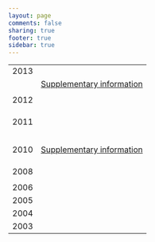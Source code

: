 ```yaml
---
layout: page
comments: false
sharing: true
footer: true
sidebar: true
---
```


<script>
var details = false;
var details = {"firstname":"Satrajit","middlename":"S","lastname":"Ghosh","email":"satra@mit.edu","website":"http:\/\/www.mit.edu\/~satra","address":"","biosketch":"My present research focuses on novel computational approaches for representing multimodal data in the context of the clinical disorders and to develop models for diagnosing and predicting treatment outcome. This is currently being applied to stuttering, ADHD, MDD and SAD. I am also involved with the development and validation of realtime-fMRI as a clinical tool in the context of new project funded by the DoD. I have developed state-of-the-art tools for region of interest analysis of neuroimaging data. As P.I. of an R03 from NIBIB I initiated the development of a Python-based, open-source, multi-institution software project aimed at improving interoperability among existing imaging analysis software packages (http:\/\/nipy.org\/nipype). My prior work has involved real-time synthesis of computer music and sound effects, controlling chaotic oscillators, computational modeling of speech acquisition and production, and real-time DSP-based speech signal processing."};
var readonly = '1';
var rootpath = 'http://publicationslist.org/';
var ownpage = '1';
var userid = 'satra';
var mode = 'publish';
var nothumbs = 0;
var publistBrand = "PublicationsList.org";
var localInstall = 0;
<!--
   function setStyle(str) {
     document.getElementById("styleid").href = str;
   }
-->
</script>


<script src='http://publicationslist.org/schema.js'></script>

<script>
var publist = [
{"refid":"1","repocollections":"","attachment":"","_thumb":"","articletype":"article","sectionheading":"","title":"Cine magnetic resonance imaging with simultaneous audio to evaluate pediatric velopharyngeal insufficiency.","year":"2011","author":"Amanda L Silver, Katherine Nimkin, Jean E Ashland, Satrajit S Ghosh, Andre J W van der Kouwe, Matthew T Brigger, Christopher J Hartnick","journal":"Arch Otolaryngol Head Neck Surg","volume":"137","number":"3","pages":"258-263","month":"Mar","doi":"10.1001\/archoto.2011.11","pubmed":"21422310","pdflink":"http:\/\/www.mendeley.com\/download\/public\/1121631\/4512648195\/de0f8fc781c08412ecd257f337e1d3d63d7b4c41\/dl.pdf","urllink":"","abstract":"To develop a protocol linking cine magnetic resonance (MR) imaging to simultaneously acquired audio recordings of specific phonatory tasks to evaluate velopharyngeal insufficiency (VPI) in children.","note":"","tags":"Adolescent,Adult,Child,Female,Humans,Image Processing, Computer-Assisted,Magnetic Resonance Imaging, Cine,Male,Palate, Soft,Phonation,Reference Values,Tape Recording,Velopharyngeal Insufficiency","publisher":"","booktitle":"","editor":"","address":"","school":"","issn":"1538-361X","isi":"","key":"Silver2011","howpublished":""},
{"refid":"2","repocollections":"","attachment":"","_thumb":"","articletype":"article","sectionheading":"","title":"fMRI investigation of unexpected somatosensory feedback perturbation during speech.","year":"2011","author":"Elisa Golfinopoulos, Jason A Tourville, Jason W Bohland, Satrajit S Ghosh, Alfonso Nieto-Castanon, Frank H Guenther","journal":"Neuroimage","volume":"55","number":"3","pages":"1324-1338","month":"Apr","doi":"10.1016\/j.neuroimage.2010.12.065","pubmed":"21195191","pdflink":"http:\/\/www.mendeley.com\/download\/public\/1121631\/4449461245\/63666819e01265d6d2ddd75e064b97fc92bde1bf\/dl.pdf","urllink":"","abstract":"Somatosensory feedback plays a critical role in the coordination of articulator movements for speech production. In response to unexpected resistance to lip or jaw movements during speech, fluent speakers can use the difference between the somatosensory expectations of a speech sound and the actual somatosensory feedback to adjust the trajectories of functionally relevant but unimpeded articulators. In an effort to investigate the neural substrates underlying the somatosensory feedback control of speech, we used an event-related sparse sampling functional magnetic resonance imaging paradigm and a novel pneumatic device that unpredictably blocked subjects' jaw movements. In comparison to speech, perturbed speech, in which jaw perturbation prompted the generation of compensatory speech motor commands, demonstrated increased effects in bilateral ventral motor cortex, right-lateralized anterior supramarginal gyrus, inferior frontal gyrus pars triangularis and ventral premotor cortex, and bilateral inferior posterior cerebellum (lobule VIII). Structural equation modeling revealed a significant increased influence from left anterior supramarginal gyrus to right anterior supramarginal gyrus and from left anterior supramarginal gyrus to right ventral premotor cortex as well as a significant increased reciprocal influence between right ventral premotor cortex and right ventral motor cortex and right anterior supramarginal gyrus and right inferior frontal gyrus pars triangularis for perturbed speech relative to speech. These results suggest that bilateral anterior supramarginal gyrus, right inferior frontal gyrus pars triangularis, right ventral premotor and motor cortices are functionally coupled and influence speech motor output when somatosensory feedback is unexpectedly perturbed during speech production.","note":"","tags":"Adult,Biomechanics,Cerebellum,Cerebral Cortex,Data Interpretation, Statistical,Electric Stimulation,Feedback, Physiological,Female,Functional Laterality,Humans,Image Processing, Computer-Assisted,Jaw,Magnetic Resonance Imaging,Male,Middle Aged,Models, Statistical,Oxygen,Phonetics,Physical Stimulation,Psychomotor Performance,Speech,Young Adult","publisher":"","booktitle":"","editor":"","address":"","school":"","issn":"1095-9572","isi":"","key":"Golfinopoulos2011","howpublished":""},
{"refid":"3","repocollections":"","attachment":"","_thumb":"","articletype":"article","sectionheading":"","title":"Evaluating the validity of volume-based and surface-based brain image registration for developmental cognitive neuroscience studies in children 4 to 11 years of age.","year":"2010","author":"Satrajit S Ghosh, Sita Kakunoori, Jean Augustinack, Alfonso Nieto-Castanon, Ioulia Kovelman, Nadine Gaab, Joanna A Christodoulou, Christina Triantafyllou, John D E Gabrieli, Bruce Fischl","journal":"Neuroimage","volume":"53","number":"1","pages":"85-93","month":"Oct","doi":"10.1016\/j.neuroimage.2010.05.075","pubmed":"20621657","pdflink":"http:\/\/www.mendeley.com\/download\/public\/1121631\/4527114305\/cca38234ad1e647fd57adf0a7c1d7504a3dae882\/dl.pdf","urllink":"","abstract":"Understanding the neurophysiology of human cognitive development relies on methods that enable accurate comparison of structural and functional neuroimaging data across brains from people of different ages. A fundamental question is whether the substantial brain growth and related changes in brain morphology that occur in early childhood permit valid comparisons of brain structure and function across ages. Here we investigated whether valid comparisons can be made in children from ages 4 to 11, and whether there are differences in the use of volume-based versus surface-based registration approaches for aligning structural landmarks across these ages. Regions corresponding to the calcarine sulcus, central sulcus, and Sylvian fissure in both the hemispheres were manually labeled on T1-weighted structural magnetic resonance images from 31 children ranging in age from 4.2 to 11.2years old. Quantitative measures of shape similarity and volumetric-overlap of these manually labeled regions were calculated when brains were aligned using a 12-parameter affine transform, SPM's nonlinear normalization, a diffeomorphic registration (ANTS), and FreeSurfer's surface-based registration. Registration error for normalization into a common reference framework across participants in this age range was lower than commonly used functional imaging resolutions. Surface-based registration provided significantly better alignment of cortical landmarks than volume-based registration. In addition, registering children's brains to a common space does not result in an age-associated bias between older and younger children, making it feasible to accurately compare structural properties and patterns of brain activation in children from ages 4 to 11.","note":"","tags":"Aging,Algorithms,Brain,Child, Preschool,Cognition,Female,Humans,Image Enhancement,Image Interpretation, Computer-Assisted,Imaging, Three-Dimensional,Male,Neurosciences,Reproducibility of Results,Sensitivity and Specificity,Subtraction Technique","publisher":"","booktitle":"","editor":"","address":"","school":"","issn":"1095-9572","isi":"","key":"Ghosh2010","howpublished":""},
{"refid":"4","repocollections":"","attachment":"","_thumb":"","articletype":"article","sectionheading":"","title":"Evaluation of volume-based and surface-based brain image registration methods.","year":"2010","author":"Arno Klein, Satrajit S Ghosh, Brian Avants, B T T Yeo, Bruce Fischl, Babak Ardekani, James C Gee, J J Mann, Ramin V Parsey","journal":"Neuroimage","volume":"51","number":"1","pages":"214-220","month":"May","doi":"10.1016\/j.neuroimage.2010.01.091","pubmed":"20123029","pdflink":"http:\/\/www.mendeley.com\/download\/public\/1121631\/4366884125\/6a27fb3d80567e44cd35e6d935d163850e04bd53\/dl.pdf","urllink":"","abstract":"Establishing correspondences across brains for the purposes of comparison and group analysis is almost universally done by registering images to one another either directly or via a template. However, there are many registration algorithms to choose from. A recent evaluation of fully automated nonlinear deformation methods applied to brain image registration was restricted to volume-based methods. The present study is the first that directly compares some of the most accurate of these volume registration methods with surface registration methods, as well as the first study to compare registrations of whole-head and brain-only (de-skulled) images. We used permutation tests to compare the overlap or Hausdorff distance performance for more than 16,000 registrations between 80 manually labeled brain images. We compared every combination of volume-based and surface-based labels, registration, and evaluation. Our primary findings are the following: 1. de-skulling aids volume registration methods; 2. custom-made optimal average templates improve registration over direct pairwise registration; and 3. resampling volume labels on surfaces or converting surface labels to volumes introduces distortions that preclude a fair comparison between the highest ranking volume and surface registration methods using present resampling methods. From the results of this study, we recommend constructing a custom template from a limited sample drawn from the same or a similar representative population, using the same algorithm used for registering brains to the template.","note":"","tags":"Adult,Algorithms,Brain,Female,Head,Humans,Image Processing, Computer-Assisted,Imaging, Three-Dimensional,Magnetic Resonance Imaging,Male,Organ Size,Software,Young Adult","publisher":"","booktitle":"","editor":"","address":"","school":"","issn":"1095-9572","isi":"","key":"Klein2010","howpublished":""},
{"refid":"5","repocollections":"","attachment":"","_thumb":"","articletype":"article","sectionheading":"","title":"A neuroimaging study of premotor lateralization and cerebellar involvement in the production of phonemes and syllables.","year":"2008","author":"Satrajit S Ghosh, Jason A Tourville, Frank H Guenther","journal":"J Speech Lang Hear Res","volume":"51","number":"5","pages":"1183-1202","month":"Oct","doi":"10.1044\/1092-4388(2008\/07-0119)","pubmed":"18664692","pdflink":"http:\/\/www.mendeley.com\/download\/public\/1121631\/4449474285\/931d5d11879bdbb1d8bdecd4507dc993e4a34a80\/dl.pdf","urllink":"","abstract":"This study investigated the network of brain regions involved in overt production of vowels, monosyllables, and bisyllables to test hypotheses derived from the Directions Into Velocities of Articulators (DIVA) model of speech production (Guenther, Ghosh, & Tourville, 2006). The DIVA model predicts left lateralized activity in inferior frontal cortex when producing a single syllable or phoneme and increased cerebellar activity for consonant-vowel syllables compared with steady-state vowels.","note":"","tags":"Adult,Auditory Cortex,Basal Ganglia,Brain Mapping,Cerebellum,Female,Frontal Lobe,Functional Laterality,Humans,Magnetic Resonance Imaging,Male,Middle Aged,Motor Cortex,Phonetics,Somatosensory Cortex,Speech,Thalamus","publisher":"","booktitle":"","editor":"","address":"","school":"","issn":"1092-4388","isi":"","key":"Ghosh2008","howpublished":""},
{"refid":"6","repocollections":"","attachment":"","_thumb":"","articletype":"article","sectionheading":"","title":"Neural modeling and imaging of the cortical interactions underlying syllable production.","year":"2006","author":"Frank H Guenther, Satrajit S Ghosh, Jason A Tourville","journal":"Brain Lang","volume":"96","number":"3","pages":"280-301","month":"Mar","doi":"10.1016\/j.bandl.2005.06.001","pubmed":"16040108","pdflink":"http:\/\/www.mendeley.com\/download\/public\/1121631\/4140896052\/ad6dad3505a13837b2cb9d6b7e63d577a8fb439e\/dl.pdf","urllink":"","abstract":"This paper describes a neural model of speech acquisition and production that accounts for a wide range of acoustic, kinematic, and neuroimaging data concerning the control of speech movements. The model is a neural network whose components correspond to regions of the cerebral cortex and cerebellum, including premotor, motor, auditory, and somatosensory cortical areas. Computer simulations of the model verify its ability to account for compensation to lip and jaw perturbations during speech. Specific anatomical locations of the model's components are estimated, and these estimates are used to simulate fMRI experiments of simple syllable production.","note":"","tags":"Brain Mapping,Cerebral Cortex,Computer Simulation,Humans,Magnetic Resonance Imaging,Models, Neurological,Nerve Net,Psychomotor Performance,Speech,Synaptic Transmission","publisher":"","booktitle":"","editor":"","address":"","school":"","issn":"0093-934X","isi":"","key":"Guenther2006","howpublished":""},
{"refid":"7","repocollections":"","attachment":"","_thumb":"","articletype":"article","sectionheading":"","title":"Representation of sound categories in auditory cortical maps.","year":"2004","author":"Frank H Guenther, Alfonso Nieto-Castanon, Satrajit S Ghosh, Jason A Tourville","journal":"J Speech Lang Hear Res","volume":"47","number":"1","pages":"46-57","month":"Feb","doi":"10.1044\/1092-4388(2004\/005)","pubmed":"15072527","pdflink":"http:\/\/www.mendeley.com\/download\/public\/1121631\/4449474265\/6c957087d7c618235c8bfb5df916dbb575475120\/dl.pdf","urllink":"","abstract":"Functional magnetic resonance imaging (fMRI) was used to investigate the representation of sound categories in human auditory cortex. Experiment 1 investigated the representation of prototypical (good) and nonprototypical (bad) examples of a vowel sound. Listening to prototypical examples of a vowel resulted in less auditory cortical activation than did listening to nonprototypical examples. Experiments 2 and 3 investigated the effects of categorization training and discrimination training with novel nonspeech sounds on auditory cortical representations. The 2 training tasks were shown to have opposite effects on the auditory cortical representation of sounds experienced during training: Discrimination training led to an increase in the amount of activation caused by the training stimuli, whereas categorization training led to decreased activation. These results indicate that the brain efficiently shifts neural resources away from regions of acoustic space where discrimination between sounds is not behaviorally important (e.g., near the center of a sound category) and toward regions where accurate discrimination is needed. The results also provide a straightforward neural account of learned aspects of perceptual distortion near sound categories: Sounds from the center of a category are more difficult to discriminate from each other than sounds near category boundaries because they are represented by fewer cells in the auditory cortical areas.","note":"","tags":"Acoustic Stimulation,Adolescent,Adult,Auditory Cortex,Auditory Threshold,Brain Mapping,Dominance, Cerebral,Female,Humans,Magnetic Resonance Imaging,Male,Middle Aged,Speech Discrimination Tests,Speech Perception","publisher":"","booktitle":"","editor":"","address":"","school":"","issn":"1092-4388","isi":"","key":"Guenther2004","howpublished":""},
{"refid":"8","repocollections":"","attachment":"","_thumb":"","articletype":"article","sectionheading":"","title":"Region of interest based analysis of functional imaging data.","year":"2003","author":"Alfonso Nieto-Castanon, Satrajit S Ghosh, Jason A Tourville, Frank H Guenther","journal":"Neuroimage","volume":"19","number":"4","pages":"1303-1316","month":"Aug","doi":"10.1016\/S1053-8119(03)00188-5","pubmed":"12948689","pdflink":"http:\/\/www.mendeley.com\/download\/public\/1121631\/4140898702\/344a1dd03d94779f950beea9220b0a91f67cd57a\/dl.pdf","urllink":"","abstract":"fMRI analysis techniques are presented that test functional hypotheses at the region of interest (ROI) level. An SPM-compatible Matlab toolbox has been developed that allows the creation of subject-specific ROI masks based on anatomical markers and the testing of functional hypotheses on the regional response using multivariate time-series analysis techniques. The combined application of subject-specific ROI definition and region-level functional analysis is shown to appropriately compensate for intersubject anatomical variability, offering finer localization and increased sensitivity to task-related effects than standard techniques based on whole-brain normalization and voxel or cluster-level functional analysis, while providing a more direct link between discrete brain region hypotheses and the statistical analyses used to test them.","note":"","tags":"Artifacts,Brain Mapping,Cerebral Cortex,Humans,Image Processing, Computer-Assisted,Imaging, Three-Dimensional,Linear Models,Magnetic Resonance Imaging,Mathematical Computing,Monte Carlo Method,Multivariate Analysis,Neural Networks (Computer)","publisher":"","booktitle":"","editor":"","address":"","school":"","issn":"1053-8119","isi":"","key":"Nieto-Castanon2003","howpublished":""},
{"refid":"9","repocollections":"","attachment":"","_thumb":"","articletype":"article","sectionheading":"","title":"Mindboggle: automated brain labeling with multiple atlases.","year":"2005","author":"Arno Klein, Brett Mensh, Satrajit Ghosh, Jason Tourville, Joy Hirsch","journal":"BMC Med Imaging","volume":"5","number":"","pages":"","month":"Oct","doi":"10.1186\/1471-2342-5-7","pubmed":"16202176","pdflink":"http:\/\/www.mendeley.com\/download\/public\/1121631\/4449474255\/d7abfa0a5fe0155360e7383d35a5ff4576ed4893\/dl.pdf","urllink":"","abstract":"To make inferences about brain structures or activity across multiple individuals, one first needs to determine the structural correspondences across their image data. We have recently developed Mindboggle as a fully automated, feature-matching approach to assign anatomical labels to cortical structures and activity in human brain MRI data. Label assignment is based on structural correspondences between labeled atlases and unlabeled image data, where an atlas consists of a set of labels manually assigned to a single brain image. In the present work, we study the influence of using variable numbers of individual atlases to nonlinearly label human brain image data.","note":"","tags":"","publisher":"","booktitle":"","editor":"","address":"","school":"","issn":"1471-2342","isi":"","key":"Klein2005","howpublished":""},
{"refid":"10","repocollections":"","attachment":"","_thumb":"","articletype":"article","sectionheading":"","title":"Computing moment-to-moment BOLD activation for real-time neurofeedback.","year":"2011","author":"Oliver Hinds, Satrajit Ghosh, Todd W Thompson, Julie J Yoo, Susan Whitfield-Gabrieli, Christina Triantafyllou, John D E Gabrieli","journal":"Neuroimage","volume":"54","number":"1","pages":"361-368","month":"Jan","doi":"10.1016\/j.neuroimage.2010.07.060","pubmed":"20682350","pdflink":"http:\/\/www.mendeley.com\/download\/public\/1121631\/4366448085\/bb88e1c9439a8ff26d789384496c2f505dba2181\/dl.%20-%202011%20-%20neuroimage%20computing%20moment-to-moment%20bold%20activation%20for%20real-time%20neurofeedback","urllink":"","abstract":"Estimating moment-to-moment changes in blood oxygenation level dependent (BOLD) activation levels from functional magnetic resonance imaging (fMRI) data has applications for learned regulation of regional activation, brain state monitoring, and brain-machine interfaces. In each of these contexts, accurate estimation of the BOLD signal in as little time as possible is desired. This is a challenging problem due to the low signal-to-noise ratio of fMRI data. Previous methods for real-time fMRI analysis have either sacrificed the ability to compute moment-to-moment activation changes by averaging several acquisitions into a single activation estimate or have sacrificed accuracy by failing to account for prominent sources of noise in the fMRI signal. Here we present a new method for computing the amount of activation present in a single fMRI acquisition that separates moment-to-moment changes in the fMRI signal intensity attributable to neural sources from those due to noise, resulting in a feedback signal more reflective of neural activation. This method computes an incremental general linear model fit to the fMRI time series, which is used to calculate the expected signal intensity at each new acquisition. The difference between the measured intensity and the expected intensity is scaled by the variance of the estimator in order to transform this residual difference into a statistic. Both synthetic and real data were used to validate this method and compare it to the only other published real-time fMRI method.","note":"","tags":"Biofeedback, Psychology,Computing Methodologies,Feedback, Physiological,Feedback, Psychological,Humans,Image Processing, Computer-Assisted,Kinetics,Magnetic Resonance Imaging,Oxygen,Reproducibility of Results,Signal Transduction","publisher":"","booktitle":"","editor":"","address":"","school":"","issn":"1095-9572","isi":"","key":"Hinds2011","howpublished":""},
{"refid":"11","repocollections":"","attachment":"","_thumb":"","articletype":"article","sectionheading":"","title":"Prediction of Successful Memory Encoding from fMRI Data.","year":"2008","author":"S K Balci, M R Sabuncu, J Yoo, S S Ghosh, S Whitfield-Gabrieli, J D E Gabrieli, P Golland","journal":"Med Image Comput Comput Assist Interv","volume":"2008","number":"11","pages":"97-104","month":"Sep","doi":"10.1901\/jaba.2008.2008-97","pubmed":"20401334","pdflink":"http:\/\/www.mendeley.com\/download\/public\/1121631\/4449474275\/d7f7c9895a8a70e76691722a364794be1182e9c3\/dl.pdf","urllink":"","abstract":"In this work, we explore the use of classification algorithms in predicting mental states from functional neuroimaging data. We train a linear support vector machine classifier to characterize spatial fMRI activation patterns. We employ a general linear model based feature extraction method and use the t-test for feature selection. We evaluate our method on a memory encoding task, using participants' subjective prediction about learning as a benchmark for our classifier. We show that the classifier achieves better than random predictions and the average accuracy is close to subject's own prediction performance. In addition, we validate our tool on a simple motor task where we demonstrate an average prediction accuracy of over 90%. Our experiments demonstrate that the classifier performance depends significantly on the complexity of the experimental design and the mental process of interest.","note":"","tags":"","publisher":"","booktitle":"","editor":"","address":"","school":"","issn":"","isi":"","key":"Balci2008","howpublished":""},
{"refid":"12","repocollections":"","attachment":"","_thumb":"","articletype":"article","sectionheading":"","title":"An investigation of the relation between sibilant production and somatosensory and auditory acuity.","year":"2010","author":"Satrajit S Ghosh, Melanie L Matthies, Edwin Maas, Alexandra Hanson, Mark Tiede, Lucie M\u00e9nard, Frank H Guenther, Harlan Lane, Joseph S Perkell","journal":"J Acoust Soc Am","volume":"128","number":"5","pages":"3079-3087","month":"Nov","doi":"10.1121\/1.3493430","pubmed":"21110603","pdflink":"http:\/\/www.mendeley.com\/download\/public\/1121631\/4449461225\/693235738d8cc562c92b137e62dacaf3ac1e84c1\/dl.pdf","urllink":"","abstract":"The relation between auditory acuity, somatosensory acuity and the magnitude of produced sibilant contrast was investigated with data from 18 participants. To measure auditory acuity, stimuli from a synthetic sibilant continuum ([s]-[\u0283]) were used in a four-interval, two-alternative forced choice adaptive-staircase discrimination task. To measure somatosensory acuity, small plastic domes with grooves of different spacing were pressed against each participant's tongue tip and the participant was asked to identify one of four possible orientations of the grooves. Sibilant contrast magnitudes were estimated from productions of the words 'said,' 'shed,' 'sid,' and 'shid'. Multiple linear regression revealed a significant relation indicating that a combination of somatosensory and auditory acuity measures predicts produced acoustic contrast. When the participants were divided into high- and low-acuity groups based on their median somatosensory and auditory acuity measures, separate ANOVA analyses with sibilant contrast as the dependent variable yielded a significant main effect for each acuity group. These results provide evidence that sibilant productions have auditory as well as somatosensory goals and are consistent with prior results and the theoretical framework underlying the DIVA model of speech production.","note":"","tags":"Auditory Cortex,Feedback,Female,Humans,Linear Models,Male,Phonation,Phonetics,Proprioception,Somatosensory Cortex,Speech Perception,Speech Production Measurement,Tongue,Touch Perception,Young Adult","publisher":"","booktitle":"","editor":"","address":"","school":"","issn":"1520-8524","isi":"","key":"Ghosh2010","howpublished":""},
{"refid":"13","repocollections":"","attachment":"","_thumb":"","articletype":"article","sectionheading":"","title":"Adaptive auditory feedback control of the production of formant trajectories in the Mandarin triphthong \/iau\/ and its pattern of generalization.","year":"2010","author":"Shanqing Cai, Satrajit S Ghosh, Frank H Guenther, Joseph S Perkell","journal":"J Acoust Soc Am","volume":"128","number":"4","pages":"2033-2048","month":"Oct","doi":"10.1121\/1.3479539","pubmed":"20968374","pdflink":"http:\/\/www.mendeley.com\/download\/public\/1121631\/4449474295\/1b1da271d0f7f7bd69e5c9e1a6f4dfdf0d9cf762\/dl.pdf","urllink":"","abstract":"In order to test whether auditory feedback is involved in the planning of complex articulatory gestures in time-varying phonemes, the current study examined native Mandarin speakers' responses to auditory perturbations of their auditory feedback of the trajectory of the first formant frequency during their production of the triphthong \/iau\/. On average, subjects adaptively adjusted their productions to partially compensate for the perturbations in auditory feedback. This result indicates that auditory feedback control of speech movements is not restricted to quasi-static gestures in monophthongs as found in previous studies, but also extends to time-varying gestures. To probe the internal structure of the mechanisms of auditory-motor transformations, the pattern of generalization of the adaptation learned on the triphthong \/iau\/ to other vowels with different temporal and spatial characteristics (produced only under masking noise) was tested. A broad but weak pattern of generalization was observed; the strength of the generalization diminished with increasing dissimilarity from \/iau\/. The details and implications of the pattern of generalization are examined and discussed in light of previous sensorimotor adaptation studies of both speech and limb motor control and a neurocomputational model of speech motor control.","note":"","tags":"Adaptation, Psychological,Adult,Audiometry, Speech,Auditory Pathways,Auditory Threshold,Feedback, Psychological,Female,Gestures,Humans,Male,Motor Activity,Phonetics,Signal Detection, Psychological,Sound Spectrography,Speech Acoustics,Speech Perception,Time Factors","publisher":"","booktitle":"","editor":"","address":"","school":"","issn":"1520-8524","isi":"","key":"Cai2010","howpublished":""},
{"refid":"14","repocollections":"","attachment":"","_thumb":"","articletype":"article","sectionheading":"","title":"Nipype: a flexible, lightweight and extensible neuroimaging data processing framework in python.","year":"2011","author":"Krzysztof Gorgolewski, Christopher D Burns, Cindee Madison, Dav Clark, Yaroslav O Halchenko, Michael L Waskom, Satrajit S Ghosh","journal":"Front Neuroinform","volume":"5","number":"","pages":"","month":"08","doi":"10.3389\/fninf.2011.00013","pubmed":"21897815","pdflink":"http:\/\/www.mendeley.com\/download\/public\/1121631\/4449461235\/b85bf8a0689b3b6b631c5470776cbbf90b7e7993\/dl.pdf","urllink":"","abstract":"Current neuroimaging software offer users an incredible opportunity to analyze their data in different ways, with different underlying assumptions. Several sophisticated software packages (e.g., AFNI, BrainVoyager, FSL, FreeSurfer, Nipy, R, SPM) are used to process and analyze large and often diverse (highly multi-dimensional) data. However, this heterogeneous collection of specialized applications creates several issues that hinder replicable, efficient, and optimal use of neuroimaging analysis approaches: (1) No uniform access to neuroimaging analysis software and usage information; (2) No framework for comparative algorithm development and dissemination; (3) Personnel turnover in laboratories often limits methodological continuity and training new personnel takes time; (4) Neuroimaging software packages do not address computational efficiency; and (5) Methods sections in journal articles are inadequate for reproducing results. To address these issues, we present Nipype (Neuroimaging in Python: Pipelines and Interfaces; http:\/\/nipy.org\/nipype), an open-source, community-developed, software package, and scriptable library. Nipype solves the issues by providing Interfaces to existing neuroimaging software with uniform usage semantics and by facilitating interaction between these packages using Workflows. Nipype provides an environment that encourages interactive exploration of algorithms, eases the design of Workflows within and between packages, allows rapid comparative development of algorithms and reduces the learning curve necessary to use different packages. Nipype supports both local and remote execution on multi-core machines and clusters, without additional scripting. Nipype is Berkeley Software Distribution licensed, allowing anyone unrestricted usage. An open, community-driven development philosophy allows the software to quickly adapt and address the varied needs of the evolving neuroimaging community, especially in the context of increasing demand for reproducible research.","note":"","tags":"","publisher":"","booktitle":"","editor":"","address":"","school":"","issn":"1662-5196","isi":"","key":"Gorgolewski2011","howpublished":""},
{"refid":"15","repocollections":"","attachment":"","_thumb":"","articletype":"article","sectionheading":"","title":"Focal manipulations of formant trajectories reveal a role of auditory feedback in the online control of both within-syllable and between-syllable speech timing.","year":"2011","author":"Shanqing Cai, Satrajit S Ghosh, Frank H Guenther, Joseph S Perkell","journal":"J Neurosci","volume":"31","number":"45","pages":"16483-16490","month":"Nov","doi":"10.1523\/JNEUROSCI.3653-11.2011","pubmed":"22072698","pdflink":"http:\/\/www.mendeley.com\/download\/public\/1121631\/4511952695\/384a7318fee171f84998dde0027fa7057d8c88ec\/dl.pdf","urllink":"","abstract":"Within the human motor repertoire, speech production has a uniquely high level of spatiotemporal complexity. The production of running speech comprises the traversing of spatial positions with precisely coordinated articulator movements to produce 10-15 sounds\/s. How does the brain use auditory feedback, namely the self-perception of produced speech sounds, in the online control of spatial and temporal parameters of multisyllabic articulation? This question has important bearings on the organizational principles of sequential actions, yet its answer remains controversial due to the long latency of the auditory feedback pathway and technical challenges involved in manipulating auditory feedback in precisely controlled ways during running speech. In this study, we developed a novel technique for introducing time-varying, focal perturbations in the auditory feedback during multisyllabic, connected speech. Manipulations of spatial and temporal parameters of the formant trajectory were tested separately on two groups of subjects as they uttered \"I owe you a yo-yo.\" Under these perturbations, significant and specific changes were observed in both the spatial and temporal parameters of the produced formant trajectories. Compensations to spatial perturbations were bidirectional and opposed the perturbations. Furthermore, under perturbations that manipulated the timing of auditory feedback trajectory (slow-down or speed-up), significant adjustments in syllable timing were observed in the subjects' productions. These results highlight the systematic roles of auditory feedback in the online control of a highly over-learned action as connected speech articulation and provide a first look at the properties of this type of sensorimotor interaction in sequential movements.","note":"","tags":"","publisher":"","booktitle":"","editor":"","address":"","school":"","issn":"1529-2401","isi":"","key":"Cai2011","howpublished":""},
{"refid":"16","repocollections":"","attachment":"","_thumb":"","articletype":"article","sectionheading":"","title":"The influence of auditory acuity on acoustic variability and the use of motor equivalence during adaptation to a perturbation.","year":"2011","author":"Jana Brunner, Satrajit Ghosh, Philip Hoole, Melanie Matthies, Mark Tiede, Joseph Perkell","journal":"J Speech Lang Hear Res","volume":"54","number":"3","pages":"727-739","month":"Jun","doi":"10.1044\/1092-4388(2010\/09-0256)","pubmed":"20966388","pdflink":"http:\/\/www.mendeley.com\/download\/public\/1121631\/4449461265\/4164c4e0cf249ccbc950dac70720b9d95103bc51\/dl.pdf","urllink":"","abstract":"The aim of this study was to relate speakers' auditory acuity for the sibilant contrast, their use of motor equivalent trading relationships in producing the sibilant \/\u222b\/, and their produced acoustic distance between the sibilants \/s\/ and \/\u222b\/. Specifically, the study tested the hypotheses that during adaptation to a perturbation of vocal-tract shape, high-acuity speakers use motor equivalence strategies to a greater extent than do low-acuity speakers in order to reach their smaller phonemic goal regions, and that high-acuity speakers produce greater acoustic distance between 2 sibilant phonemes than do low-acuity speakers.","note":"","tags":"Acoustic Stimulation,Adaptation, Physiological,Adult,Female,Hearing,Humans,Lip,Male,Middle Aged,Palate,Phonetics,Speech,Speech Discrimination Tests,Speech Intelligibility,Tongue","publisher":"","booktitle":"","editor":"","address":"","school":"","issn":"1558-9102","isi":"","key":"Brunner2011","howpublished":""},
{"refid":"17","repocollections":"","attachment":"","_thumb":"","articletype":"article","sectionheading":"","title":"Data sharing in neuroimaging research.","year":"2012","author":"Jean-Baptiste Poline, Janis L Breeze, Satrajit Ghosh, Krzysztof Gorgolewski, Yaroslav O Halchenko, Michael Hanke, Christian Haselgrove, Karl G Helmer, David B Keator, Daniel S Marcus, Russell A Poldrack, Yannick Schwartz, John Ashburner, David N Kennedy","journal":"Front Neuroinform","volume":"6","number":"","pages":"","month":"04","doi":"10.3389\/fninf.2012.00009","pubmed":"22493576","pdflink":"http:\/\/www.frontiersin.org\/Journal\/DownloadFile.ashx?pdf=1&FileId=%2030651&articleId=%2017185&Version=%201&ContentTypeId=21&FileName=%20fninf-06-00009.pdf","urllink":"http:\/\/www.frontiersin.org\/Journal\/FullText.aspx?s=752&name=Neuroinformatics&ART_DOI=10.3389\/fninf.2012.00009","abstract":"Significant resources around the world have been invested in neuroimaging studies of brain function and disease. Easier access to this large body of work should have profound impact on research in cognitive neuroscience and psychiatry, leading to advances in the diagnosis and treatment of psychiatric and neurological disease. A trend toward increased sharing of neuroimaging data has emerged in recent years. Nevertheless, a number of barriers continue to impede momentum. Many researchers and institutions remain uncertain about how to share data or lack the tools and expertise to participate in data sharing. The use of electronic data capture (EDC) methods for neuroimaging greatly simplifies the task of data collection and has the potential to help standardize many aspects of data sharing. We review here the motivations for sharing neuroimaging data, the current data sharing landscape, and the sociological or technical barriers that still need to be addressed. The INCF Task Force on Neuroimaging Datasharing, in conjunction with several collaborative groups around the world, has started work on several tools to ease and eventually automate the practice of data sharing. It is hoped that such tools will allow researchers to easily share raw, processed, and derived neuroimaging data, with appropriate metadata and provenance records, and will improve the reproducibility of neuroimaging studies. By providing seamless integration of data sharing and analysis tools within a commodity research environment, the Task Force seeks to identify and minimize barriers to data sharing in the field of neuroimaging.","note":"","tags":"","publisher":"","booktitle":"","editor":"","address":"","school":"","issn":"1662-5196","isi":"","key":"Poline2012","howpublished":""},
{"refid":"20","repocollections":"","attachment":"","_thumb":"","articletype":"article","sectionheading":"","title":"Learning from open source software projects to improve scientific review","year":"2012","author":"Satrajit S Ghosh, Arno Klein, Brian Avants, K Jarrod Millman","journal":"Frontiers in Computational Neuroscience","volume":"6","number":"","pages":"","month":"2012","doi":"10.3389\/fncom.2012.00018","pubmed":"","pdflink":"http:\/\/www.frontiersin.org\/Journal\/DownloadFile.ashx?pdf=1&FileId=%2059390&articleId=%2011817&Version=%201&ContentTypeId=21&FileName=%20fncom-06-00018.pdf","urllink":"http:\/\/www.frontiersin.org\/Journal\/FullText.aspx?s=237&name=Computational_Neuroscience&ART_DOI=10.3389\/fncom.2012.00018","abstract":"Peer-reviewed publications are the primary mechanism for sharing scientific results. The current peer-review process is, however, fraught with many problems that undermine the pace, validity, and credibility of science.   We highlight five salient problems: (1) Reviewers are expected to have comprehensive expertise; (2) Reviewers do not have sufficient access to methods and materials to evaluate a study; (3) Reviewers are not acknowledged; (4) There is no measure of the quality of a review; and (5) Reviews take a lot of time, and once submitted cannot evolve. We propose that these problems can be resolved by making the following changes to the review process. Distributing reviews to many reviewers would allow each reviewer to focus on portions of the article that reflect the reviewer?s specialty or area of interest and place less of a burden on any one reviewer, enabling a more comprehensive and timely review. Providing reviewers materials and methods to perform comprehensive evaluation would facilitate transparency, replication of results and enable greater scrutiny by people from different fields using different nomenclature, leading to greater clarity and cross-fertilization of ideas. Acknowledging reviewers makes it possible to quantitatively assess reviewer contributions, which could be integrated with assessments for promotions and grants. Quantifying review quality could help establish the importance of reviewers and information generated during a review, and assess the importance of a submitted article. Finally, we recommend expediting post-publication reviews and allowing for the dialogue to continue and flourish in a dynamic and interactive manner. We argue that these solutions can be addressed by building upon computer programming code management systems. In this article, we provide examples of current code review systems that offer opportunities for addressing the above problems, and offer suggestions for enhancing code review systems for article review.","note":"","tags":"code review systems,distributed peer review,open source software development,post-publication peer review","publisher":"","booktitle":"","editor":"","address":"","school":"","issn":"1662-5188","isi":"","key":"Ghosh2012","howpublished":"http:\/\/www.frontiersin.org\/Journal\/Abstract.aspx?s=237&name=computational_neuroscience&ART_DOI=10.3389\/fncom.2012.00018"},
{"refid":"22","repocollections":"","attachment":"","_thumb":"","articletype":"article","sectionheading":"","title":"Weak Responses to Auditory Feedback Perturbation during Articulation in Persons Who Stutter: Evidence for Abnormal Auditory-Motor Transformation.","year":"2012","author":"Shanqing Cai, Deryk S Beal, Satrajit S Ghosh, Mark K Tiede, Frank H Guenther, Joseph S Perkell","journal":"PLoS One","volume":"7","number":"7","pages":"","month":"07","doi":"10.1371\/journal.pone.0041830","pubmed":"22911857","pdflink":"http:\/\/www.plosone.org\/article\/fetchObjectAttachment.action?uri=info%3Adoi%2F10.1371%2Fjournal.pone.0041830&representation=PDF","urllink":"http:\/\/www.plosone.org\/article\/info%3Adoi%2F10.1371%2Fjournal.pone.0041830","abstract":"Previous empirical observations have led researchers to propose that auditory feedback (the auditory perception of self-produced sounds when speaking) functions abnormally in the speech motor systems of persons who stutter (PWS). Researchers have theorized that an important neural basis of stuttering is the aberrant integration of auditory information into incipient speech motor commands. Because of the circumstantial support for these hypotheses and the differences and contradictions between them, there is a need for carefully designed experiments that directly examine auditory-motor integration during speech production in PWS. In the current study, we used real-time manipulation of auditory feedback to directly investigate whether the speech motor system of PWS utilizes auditory feedback abnormally during articulation and to characterize potential deficits of this auditory-motor integration. Twenty-one PWS and 18 fluent control participants were recruited. Using a short-latency formant-perturbation system, we examined participants' compensatory responses to unanticipated perturbation of auditory feedback of the first formant frequency during the production of the monophthong [\u03b5]. The PWS showed compensatory responses that were qualitatively similar to the controls' and had close-to-normal latencies (\u223c150 ms), but the magnitudes of their responses were substantially and significantly smaller than those of the control participants (by 47% on average, p<0.05). Measurements of auditory acuity indicate that the weaker-than-normal compensatory responses in PWS were not attributable to a deficit in low-level auditory processing. These findings are consistent with the hypothesis that stuttering is associated with functional defects in the inverse models responsible for the transformation from the domain of auditory targets and auditory error information into the domain of speech motor commands.","note":"","tags":"","publisher":"","booktitle":"","editor":"","address":"","school":"","issn":"1932-6203","isi":"","key":"Cai2012","howpublished":""},
{"refid":"23","repocollections":"","attachment":"","_thumb":"","articletype":"article","sectionheading":"","title":"Predicting treatment response in social anxiety disorder from functional magnetic resonance imaging.","year":"2013","author":"Oliver Doehrmann, Satrajit S Ghosh, Frida E Polli, Gretchen O Reynolds, Franziska Horn, Anisha Keshavan, Christina Triantafyllou, Zeynep M Saygin, Susan Whitfield-Gabrieli, Stefan G Hofmann, Mark Pollack, John D Gabrieli","journal":"JAMA psychiatry (Chicago, Ill.)","volume":"70","number":"1","pages":"87-97","month":"Jan","doi":"10.1001\/2013.jamapsychiatry.5","pubmed":"22945462","pdflink":"http:\/\/www.mendeley.com\/download\/personal\/1121631\/5216929184\/98b19cffd8630acba6943c7e8e1c3a40f5635ae0\/dl.pdf","urllink":"","abstract":"CONTEXT: \r\nCurrent behavioral measures poorly predict treatment outcome in social anxiety disorder (SAD). To our knowledge, this is the first study to examine neuroimaging-based treatment prediction in SAD.\r\nOBJECTIVE:\r\nTo measure brain activation in patients with SAD as a biomarker to predict subsequent response to cognitive behavioral therapy (CBT).\r\nDESIGN:\r\nFunctional magnetic resonance imaging (fMRI) data were collected prior to CBT intervention. Changes in clinical status were regressed on brain responses and tested for selectivity for social stimuli.\r\nSETTING:\r\nPatients were treated with protocol-based CBT at anxiety disorder programs at Boston University or Massachusetts General Hospital and underwent neuroimaging data collection at Massachusetts Institute of Technology.\r\nPATIENTS:\r\nThirty-nine medication-free patients meeting DSM-IV criteria for the generalized subtype of SAD.\r\nINTERVENTIONS:\r\nBrain responses to angry vs neutral faces or emotional vs neutral scenes were examined with fMRI prior to initiation of CBT.\r\nMAIN OUTCOME MEASURES:\r\nWhole-brain regression analyses with differential fMRI responses for angry vs neutral faces and changes in Liebowitz Social Anxiety Scale score as the treatment outcome measure.\r\nRESULTS:\r\nPretreatment responses significantly predicted subsequent treatment outcome of patients selectively for social stimuli and particularly in regions of higher-order visual cortex. Combining the brain measures with information on clinical severity accounted for more than 40% of the variance in treatment response and substantially exceeded predictions based on clinical measures at baseline. Prediction success was unaffected by testing for potential confounding factors such as depression severity at baseline.\r\nCONCLUSIONS:\r\nThe results suggest that brain imaging can provide biomarkers that substantially improve predictions for the success of cognitive behavioral interventions and more generally suggest that such biomarkers may offer evidence-based, personalized medicine approaches for optimally selecting among treatment options for a patient.","note":"","tags":"Adult,Anxiety Disorders,Biological Markers,Brain,Cognitive Therapy,Female,Humans,Magnetic Resonance Imaging,Male,Phobic Disorders,Predictive Value of Tests,Psychotherapy, Group,Treatment Outcome","publisher":"","booktitle":"","editor":"","address":"","school":"","issn":"2168-6238","isi":"","key":"Doehrmann2013","howpublished":""},
{"refid":"24","repocollections":"","attachment":"","_thumb":"","articletype":"article","sectionheading":"","title":"Roles of Default-Mode Network and Supplementary Motor Area in Human Vigilance Performance: Evidence from Real-Time fMRI.","year":"2012","author":"Oliver Hinds, Todd W Thompson, Satrajit Ghosh, Julie J Yoo, Susan Whitfield-Gabrieli, Christina Triantafyllou, John D E Gabrieli","journal":"J Neurophysiol","volume":"","number":"","pages":"","month":"Dec","doi":"10.1152\/jn.00533.2011","pubmed":"23236006","pdflink":"http:\/\/www.mendeley.com\/download\/personal\/1121631\/5748234334\/ec7ee26ab353539773eb9331e90e040c111dcf6c\/dl.pdf","urllink":"","abstract":"We used real-time functional magnetic resonance imaging (fMRI) to determine which regions of the human brain have a role in vigilance as measured by simple reaction time (RT) to occasional and unpredictable visual targets. We first identified brain regions where activation prior to target presentation predicted RT. Slower RT was preceded by greater activation in the default-mode network, including lateral parietal, precuneus, and medial prefrontal cortices; faster RT was preceded by greater activation in the supplementary motor area (SMA). We examined the roles of these brain regions in vigilance by triggering trials based on brain states defined by blood oxygenation level-dependent activation measured using real-time fMRI. When activation of relevant neural systems indicated either a good brain state (increased activation of SMA) or a bad brain state (increased activation of lateral parietal cortex and precuneus) for performance, a target was presented and RT was measured. RT on trials triggered by a good brain state were significantly faster than RT on trials triggered by a bad brain state. Thus, human performance was controlled by monitoring brain states that indicated high or low vigilance. These findings identify neural systems that have a role in vigilance, and provide direct evidence that the default-mode network has a role in human performance. The ability to control and enhance human behavior based on brain state may have broad implications.","note":"","tags":"","publisher":"","booktitle":"","editor":"","address":"","school":"","issn":"1522-1598","isi":"","key":"Hinds2012","howpublished":""},
{"refid":"25","repocollections":"","attachment":"","_thumb":"","articletype":"article","sectionheading":"","title":"Optimized design and analysis of sparse-sampling FMRI experiments.","year":"2013","author":"Tyler K Perrachione, Satrajit S Ghosh","journal":"Front Neurosci","volume":"7","number":"","pages":"","month":"04","doi":"10.3389\/fnins.2013.00055","pubmed":"23616742","pdflink":"http:\/\/www.frontiersin.org\/Journal\/DownloadFile.ashx?pdf=1&FileId=6538&articleId=42140&Version=1&ContentTypeId=21&FileName=fnins-07-00055.pdf","urllink":"http:\/\/www.frontiersin.org\/Brain_Imaging_Methods\/10.3389\/fnins.2013.00055\/full","abstract":"Sparse-sampling is an important methodological advance in functional magnetic resonance imaging (fMRI), in which silent delays are introduced between MR volume acquisitions, allowing for the presentation of auditory stimuli without contamination by acoustic scanner noise and for overt vocal responses without motion-induced artifacts in the functional time series. As such, the sparse-sampling technique has become a mainstay of principled fMRI research into the cognitive and systems neuroscience of speech, language, hearing, and music. Despite being in use for over a decade, there has been little systematic investigation of the acquisition parameters, experimental design considerations, and statistical analysis approaches that bear on the results and interpretation of sparse-sampling fMRI experiments. In this report, we examined how design and analysis choices related to the duration of repetition time (TR) delay (an acquisition parameter), stimulation rate (an experimental design parameter), and model basis function (an analysis parameter) act independently and interactively to affect the neural activation profiles observed in fMRI. First, we conducted a series of computational simulations to explore the parameter space of sparse design and analysis with respect to these variables; second, we validated the results of these simulations in a series of sparse-sampling fMRI experiments. Overall, these experiments suggest the employment of three methodological approaches that can, in many situations, substantially improve the detection of neurophysiological response in sparse fMRI: (1) Sparse analyses should utilize a physiologically informed model that incorporates hemodynamic response convolution to reduce model error. (2) The design of sparse fMRI experiments should maintain a high rate of stimulus presentation to maximize effect size. (3) TR delays of short to intermediate length can be used between acquisitions of sparse-sampled functional image volumes to increase the number of samples and improve statistical power.","note":"","tags":"","publisher":"","booktitle":"","editor":"","address":"","school":"","issn":"1662-4548","isi":"","key":"Perrachione2013","howpublished":""},
{"refid":"26","repocollections":"","attachment":"","_thumb":"","articletype":"article","sectionheading":"","title":"Instrumentation bias in the use and evaluation of scientific software: recommendations for reproducible practices in the computational sciences.","year":"2013","author":"Nicholas J Tustison, Hans J Johnson, Torsten Rohlfing, Arno Klein, Satrajit S Ghosh, Luis Ibanez, Brian B Avants","journal":"Frontiers in neuroscience","volume":"7","number":"","pages":"","month":"09","doi":"10.3389\/fnins.2013.00162","pubmed":"24058331","pdflink":"http:\/\/www.frontiersin.org\/Journal\/DownloadFile.ashx?pdf=1&FileId=10531&articleId=61590&Version=1&ContentTypeId=21&FileName=fnins-07-00162.pdf","urllink":"http:\/\/www.frontiersin.org\/Brain_Imaging_Methods\/10.3389\/fnins.2013.00162\/full","abstract":"","note":"","tags":"","publisher":"","booktitle":"","editor":"","address":"","school":"","issn":"1662-4548","isi":"","key":"Tustison2013","howpublished":""}]

var uptodate = '';
var recent = false;
for (var i = 0; i < publist.length; i++) {
    publist[i].userid = userid;
}

// Convert a ref object to HTML.
function refToHtml(atype, ref, expanded, userid, rootpath, toggleIdx) {
  if (!atype) atype="article";
  var style = plosStyle;
  var txt = "";
  var fields = fieldsByType[atype];
  var first = true;

  //  txt += ".";


  // Do the common fields.
  txt += "<div class='fulltextlinks'>\n"; // style='float:right; padding-left : 12px; width: 64px;'>";

  if (ref["urllink"]) {
	txt += " <a class='htmllink' title='View HTML version' href='"+httpPrefix(ref.urllink)+"'><img src='"+rootpath+"page-sml.png'/></a>";
  }

  if (ref["pdflink"]) {
	txt += " <a class='pdflink' title='View PDF version' href='"+httpPrefix(ref.pdflink)+"'><img src='"+rootpath+"pdf-sml.png'/></a>";
  }
  var attachmenturl = "";

  if (ref["attachment"]) {
    var ext = ref.attachment.lastIndexOf(".");
    var str = "";
	var tp = "";
    if (ext!=-1) { tp = ref.attachment.substr(ext+1); }

	str += tp;
	if (tp == "pdf") {
	  str = "<img src='"+rootpath+"pdf-sml.png'/>";
	}
	else {
	  str = "[" + str +"]";
	}

	txt += " <a class='pdflink' title='View local version' href='";

	if (ref.attachment.substring(0,4)=="http") {
	  attachmenturl = ref.attachment;
	}
	else {
	  attachmenturl = rootpath+"data/"+userid+"/"+ref.attachment;
	}
	txt += attachmenturl;
	txt += "'>"+str+"</a>";
  }

  if (ref["doi"]) {
    var href = ref.doi;
    if (ref.doi.substr(0,4)!="http") {
      href = "http://dx.doi.org/"+ref.doi;
    }
    txt += " &nbsp;<a target='_blank' class='doilink' title='DOI: "+ref.doi+"' href='"+href+"'>DOI</a>&nbsp;";
  }

  if (ref["pubmed"]) {
    var href = "http://www.ncbi.nlm.nih.gov/entrez/query.fcgi?db=pubmed&cmd=Retrieve&dopt=AbstractPlus&list_uids="+ref.pubmed;

    txt += " &nbsp;<a target='_blank' class='pubmedlink' title='PubMed ID : "+ref.pubmed+"' href='"+href+"'>PMID</a>&nbsp;";
  }
  if (ref["repostatus"]=="accepted") {
    txt += " &nbsp;<br/><a target='repository' class='repolink' title='View Repository Copy' " +
      "href='"+ref.repourl+"'>Repository</a>&nbsp;";
  }
  txt += "</div>";


  // Is there a thumbnail?
  if (ref._thumb) {
    if (typeof(nothumbs)!="undefined" && nothumbs) {} else {
    txt += "<div class='thumbdiv'>";
    if (ref.attachment) {
      txt += " <a target='_blank' class='pdflink' title='View local version' href='"+attachmenturl+"'>";
    }


    var thumburl = ref._thumb;
    if (thumburl.substring(0,4) != "http") {
      // full refid can be user-123
      var refnum = "" + ref.refid; if (refnum.indexOf("-")!==-1) { refnum = refnum.substr(refnum.lastIndexOf("-")+1); }

      thumburl = rootpath+"data/"+userid+"/ref-"+refnum+"/"+ref._thumb;
    }
    txt += "<img width='80px' class='thumbimg' src='"+thumburl+"'/>";
    if (ref.attachment) {
      txt += "</a>";
    }
    txt += "</div>";
    }
  }


  /*
  if (toggleIdx != -1) {
    txt += "<span class='refbody' onmousedown='refDown()' onmousemove='refDrag()' onmouseup='refUp("+toggleIdx+")'>";
  }
  else {
  */
  txt += "<span class='refbody'>";
  //}
  for (var j=0; j<fields.length; j++) {
	var fn = fields[j];

	if (ref[fn]) {
	  if (!first) {
	    txt += " ";
	  }

	  var entry = trim(ref[fn]);

	  if (entry) {
		if (fn=="author") {
		  entry = linkifyAuthors(entry);
		}
		var pre = "";
		var post = " ";
		if (style[fn]) {
		  if (style[fn]["pre"]) { pre = style[fn].pre; }
		  if (style[fn]["post"]) { post = style[fn].post; }
		}
		// work-around for IE6 bug
		if (fn != "author") {// && document.all && !window.XMLHttpRequest) {
		  // Special case for IE6
		  if (fn=="year" || fn=="month" || fn=="institution" || fn=="organization" || fn=="publisher" || fn=="series" || fn=="pages" || fn=="address" || fn=="number") { pre = " "+pre; }
		  var ocl = " onclick='toggleRef("+toggleIdx+")'";
		  if (fn == "title") {
		    var words = entry.split(" ");
		    txt +=  "<a name='x'"+ocl+" class='ax "+fn+"'>"+pre+"</a>";
		    for (var k=0; k<words.length; k++) {
		      txt += "<a name='x'"+ocl+" class='ax "+fn+"'>"+words[k]+"</a> ";
		    }
		    txt +=  "<a name='x'"+ocl+" class='ax "+fn+"'>"+post+"</a>";
		  }
		  else {
		    txt += "<a name='x' class='ax "+fn+"'>"+pre+entry+post+"</a> ";
		  }
		}
		else {
		  txt += entry+" "; // "<a name='x' class='"+fn+"'>"+pre+entry+post+"</a> ";
		}
		//	if (document.all) { txt += "&nbsp;"; }
		first = false;
	  }
	}
  }

  txt += "&nbsp; </span>"; // end of the onclick area. nbsp needed or IE mucks up display


  if (expanded) {
	if (ref["tags"]) {
	  var list = splitTags(ref["tags"]);
	  txt += " <div class='tags'>";
	  var maxtags = 3;

	  for (var k=0; k<list.length; k++) {
		var tag = trim(list[k]);
		var cma = ""; if (k<list.length-1) { cma = ",&nbsp;&nbsp; "; }

		if (k == maxtags && list.length > maxtags) {
		  txt += "<a class='atag layout' id='sata"+tagshowidx+"' href='javascript:showAllTags("+tagshowidx+")'><i>(all "+list.length+" tags)</i></a> <span style='display:none' class='layout' id='sats"+tagshowidx+"'>";
		  tagshowidx ++;
		}

		// if (k!=0) { txt += ",&nbsp;&nbsp; "; }
		txt += " <span><a class='atag layout' href='javascript:showTag(\""+tag+"\")'>"+tag+"</a>"+cma+"</span>";
	  }

	  if (list.length > maxtags) {
		txt += "</span>";
	  }
	  txt += "&nbsp;&nbsp;&nbsp;&nbsp;&nbsp;&nbsp;&nbsp;&nbsp;&nbsp;&nbsp;&nbsp;&nbsp;</div>";
	}

    if (ref["abstract"]) {
      txt += " <div class='abstract layout'>Abstract: "+ref["abstract"]+"</div>"; // *** need to htmlentities...
    }

    if (ref["note"]) {
      txt += " <div class='note layout'>Notes: "+linkify(ref["note"])+"</div>"; // *** need to htmlentities...
    }


    if (ref.repostatus || ref.repocollections) {
      txt += " <div class='note layout'>";
      if (ref["repostatus"] == "harvested") {
        txt += "This publication has been harvested by the repository and is being checked. ";
      }
      else if (ref["repostatus"] == "accepted") {
        txt += "This publication is available from the repository: ";

	if (ref["repoid"]) {
	  txt += "<a class='repolink' target='repository' href='"+ref.repourl+"'>Repository entry: "+ref.repoid+"</a> <br/>";
	}
      }
      else if (ref["repostatus"] == "rejected") {
        txt += "This publication was not accepted by the repository: ";
      }
      else if (ref["repostatus"] == "error") {
        txt += "There was a harvesting error for this item.";
      }
      else if (ref["repocollections"]!=""
	       && ref["repocollections"]!="-"
	       && ref["attachment"]!="") {
        txt += "This publication is available for automated harvesting by the repository";
      }


      txt += "</div>";
    }

  }

  txt += "<div style='clear:right'></div>";


  return txt;
}

</script>




<div class='publist' id='publistdiv'>
<table class="table" table-condensed>
<tr><td valign='top'><div class='yearsep'>2013</div></td>
<td id='td-21'><div id='list21' class='publication'></div></td></tr>
<tr><td></td><td id='td-19'>
<div id='list19' class='publication'></div>
<div>
<a href="http://hdl.handle.net/1721.1/69968" target="_blank" class="badge">Supplementary information</a>
</div>
</td></tr>
<tr><td></td><td id='td-22'><div id='list22' class='publication'></div></td></tr>
<tr><td valign='top'><div class='yearsep'>2012</div></td>
<td id='td-18'><div id='list18' class='publication'></div></td></tr>
<tr><td></td><td id='td-16'><div id='list16' class='publication'></div></td></tr>
<tr><td></td><td id='td-20'><div id='list20' class='publication'></div></td></tr>
<tr><td></td><td id='td-17'><div id='list17' class='publication'></div></td></tr>
<tr><td valign='top'><div class='yearsep'>2011</div></td>
<td id='td-13'><div id='list13' class='publication'></div></td></tr>
<tr><td></td><td id='td-14'><div id='list14' class='publication'></div></td></tr>
<tr><td></td><td id='td-0'><div id='list0' class='publication'></div></td></tr>
<tr><td></td><td id='td-9'><div id='list9' class='publication'></div></td></tr>
<tr><td></td><td id='td-15'><div id='list15' class='publication'></div></td></tr>
<tr><td></td><td id='td-1'><div id='list1' class='publication'></div></td></tr>
<tr><td valign='top'><div class='yearsep'>2010</div></td>
<td id='td-2'><div id='list2' class='publication'></div>
<div>
<a href="http://hdl.handle.net/1721.1/75815"  target="_blank" class="badge">Supplementary information</a>
</div></td></tr>
<tr><td></td><td id='td-11'><div id='list11' class='publication'></div></td></tr>
<tr><td></td><td id='td-3'><div id='list3' class='publication'></div></td></tr>
<tr><td></td><td id='td-12'><div id='list12' class='publication'></div></td></tr>
<tr><td valign='top'><div class='yearsep'>2008</div></td>
<td id='td-10'><div id='list10' class='publication'></div></td></tr>
<tr><td></td><td id='td-4'><div id='list4' class='publication'></div></td></tr>
<tr><td valign='top'><div class='yearsep'>2006</div></td>
<td id='td-5'><div id='list5' class='publication'></div></td></tr>
<tr><td valign='top'><div class='yearsep'>2005</div></td>
<td id='td-8'><div id='list8' class='publication'></div></td></tr>
<tr><td valign='top'><div class='yearsep'>2004</div></td>
<td id='td-6'><div id='list6' class='publication'></div></td></tr>
<tr><td valign='top'><div class='yearsep'>2003</div></td>
<td id='td-7'><div id='list7' class='publication'></div></td></tr>
</table>
</div>


<div id='selectops' style='display:none; clear:right; float:right; padding:1em;  border: 1px solid orange; font-size:8pt;'>

	<div style='padding:1em; margin-top:2em'>
	Export selected items to:
   <a href='javascript:exportSelected("bibtex")'>bibtex</a> |
	<a href='javascript:exportSelected("endnote")'>endnote</a> |
	<a href='javascript:exportSelected("ris")'>Procite (RIS)</a> |
	<a href='javascript:exportSelected("xml")'>Mods XML</a>
	</div>
</div>

<div id='tagslist' style='display:none;'></div>

<div id='authorslist' style='display:none;'></div>


<script>
var userid = "satra";
</script>

<script src='http://publicationslist.org/data/satra/pubutil.js?1266234939'></script>
<script src='http://publicationslist.org/data/satra/pubinit.js?1266234938'></script>

<script>
for (var i = 0; i < publist.length; i++) {
    expandRef(i);
    collapseRef(i);
}
</script>
